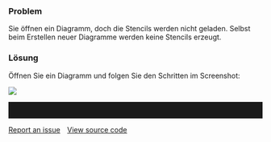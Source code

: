 ### Problem

Sie öffnen ein Diagramm, doch die Stencils werden nicht geladen. Selbst
beim Erstellen neuer Diagramme werden keine Stencils erzeugt.

### Lösung

Öffnen Sie ein Diagramm und folgen Sie den Schritten im Screenshot:

![](//images.ctfassets.net/utx1h0gfm1om/1fUE5UNgBKSqswEAgEA2ea/0d035331ddfc52b5b45de7c000e504aa/1017953.png)


<hr style="padding-top:2rem" />
<a href="https://github.com/process4/docs/issues" target="_blank" class="bgw btn btn-primary btn-lg shadow-sm">Report an issue</a>
<a href="https://github.com/process4/docs" target="_blank" class="bgw btn btn-primary btn-lg shadow-sm" style="margin-left:10px;">View source code</a>